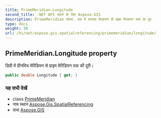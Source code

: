 ```yaml
---
title: PrimeMeridian.Longitude
second_title: .NET API संदर्भ के लिए Aspose.GIS
description: PrimeMeridian संपत्त. डग्र में ग्रनवच मेरडयन से प्रइम मेरडयन तक क दूर
type: docs
weight: 30
url: /hi/net/aspose.gis.spatialreferencing/primemeridian/longitude/
---
```

## PrimeMeridian.Longitude property

डिग्री में ग्रीनविच मेरिडियन से प्राइम मेरिडियन तक की दूरी।

```csharp
public double Longitude { get; }
```

### यह सभी देखें

* class [PrimeMeridian](../)
* नाम स्थान [Aspose.Gis.SpatialReferencing](../../primemeridian/)
* सभा [Aspose.GIS](../../../)


